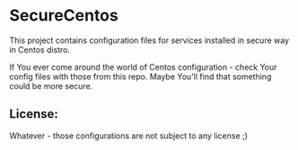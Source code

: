SecureCentos
==============

This project contains configuration files for services installed in secure 
way in Centos distro.

If You ever come around the world of Centos configuration - check Your
config files with those from this repo. Maybe You'll find that something
could be more secure. 

License:
--------------

Whatever - those configurations are not subject to any license ;)